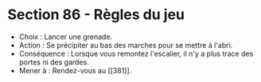 # Section 86 - Règles du jeu

- Choix : Lancer une grenade.
- Action : Se précipiter au bas des marches pour se mettre à l'abri.
- Conséquence : Lorsque vous remontez l'escalier, il n'y a plus trace des portes ni des gardes.
- Mener à : Rendez-vous au [[381]].